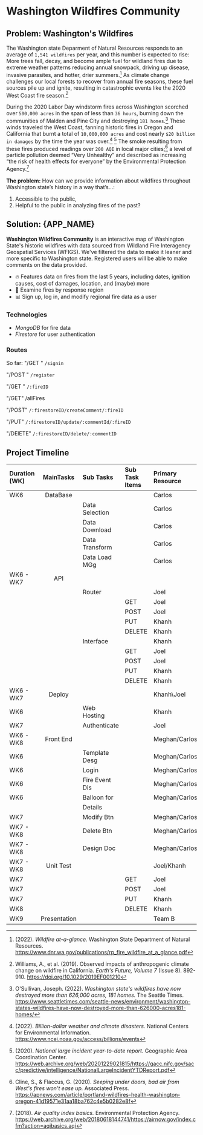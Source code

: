 # Washington Wildfires Community 

## Problem: Washington's Wildfires

<!--
Determine your problem statement  (Product person leads this process)
  * Include this in the repo's README.md
  * No strict formatting requirements, but must cover:
    * Scope: Who is experiencing this problem? How many people? What type of 
    people (e.g. elderly, Nicaraguans, new parents, etc)?
    * Impact: How does this problem impact these potential customers?
    * Causes: What are some of the causes of this problem?
    * Other solutions: Are there other available solutions? Why are they not 
    sufficient?
-->

The Washington state Deparment of Natural Resources responds to an average of 
`1,541 wildfires` per year, and this number is expected to rise: More trees 
fall, decay, and become ample fuel for wildland fires due to extreme weather 
patterns reducing annual snowpack, driving up disease, invasive parasites, and
hotter, drier summers.[^1] As climate change challenges our local forests to 
recover from annual fire seasons, these fuel sources pile up and ignite, 
resulting in catastrophic events like the 2020 West Coast fire season.[^2]

During the 2020 Labor Day windstorm fires across Washington scorched over 
`500,000 acres` in the span of less than `36 hours`, burning down the 
communities of Malden and Pine City and destroying `181 homes`.[^3] These winds 
traveled the West Coast, fanning historic fires in Oregon and California that 
burnt a total of `10,000,000 acres` and cost nearly `$20 billion in damages` by 
the time the year was over.[^4] [^5] The smoke resulting from these fires 
produced readings over `200 AQI` in local major cities;[^6] a level of particle
pollution deemed “Very Unhealthy” and described as increasing “the risk of 
health effects for everyone” by the Environmental Protection Agency.[^7]

**The problem:** How can we provide information about wildfires throughout 
Washington state’s history in a way that’s...:

1. Accessible to the public,
2. Helpful to the public in analyzing fires of the past?

[^1]: (2022). *Wildfire at-a-glance.* Washington State Department of Natural 
Resources. https://www.dnr.wa.gov/publications/rp_fire_wildfire_at_a_glance.pdf
[^2]: Williams, A., et al. (2019). Observed impacts of anthropogenic climate 
change on wildfire in California. *Earth's Future, Volume 7* (Issue 8). 892-910.
https://doi.org/10.1029/2019EF001210
[^3]: O'Sullivan, Joseph. (2022). *Washington state's wildfires have now 
destroyed more than 626,000 acres, 181 homes.* The Seattle Times. 
https://www.seattletimes.com/seattle-news/environment/washington-states-wildfires-have-now-destroyed-more-than-626000-acres181-homes/
[^4]: (2022). *Billion-dollar weather and climate disasters.* National Centers 
for Environmental Information. https://www.ncei.noaa.gov/access/billions/events
[^5]: (2020). *National large incident year-to-date report.* Geographic Area 
Coordination Center. https://web.archive.org/web/20201229021815/https://gacc.nifc.gov/sacc/predictive/intelligence/NationalLargeIncidentYTDReport.pdf
[^6]: Cline, S., & Flaccus, G. (2020). 
*Seeping under doors, bad air from West's fires won't ease up.* 
Associated Press. 
https://apnews.com/article/portland-wildfires-health-washington-oregon-41d19571e31aa18ba762c4e5b0282e8f
[^7]: (2018). *Air quality index basics.* Environmental Protection Agency.
https://web.archive.org/web/20180618144741/https://airnow.gov/index.cfm?action=aqibasics.aqi

## Solution: {APP_NAME}

<!--
Design a solution (Database & Front End people lead this process)
  * Include this in the repo's README.md
  * General overview of what you plan to build
  * Description of the databases that will be built and the collections they'll 
  contain, planned schema for documents in the collections, and source for this 
  data (manually creating from information found on the Washington Department of 
  Fish & Wildlife website? importing a publicly available dataset of Tweets? 
  converting then importing from a publicly available API of Library of Congress
  catalog?)
  * List of endpoints the API will have
  * List of any external tools that will be necessary (not libraries, like 
  React, but separate systems or third party tools, like a second database
  * Describe the functionality that the front end app will have
-->

**Washington Wildfires Community** is an interactive map of Washington State's historic wildfires 
with data sourced from Wildland Fire Interagency Geospatial Services (WFIGS).
We've filtered the data to make it leaner and more specific to Washington state.
Registered users will be able to make comments on the data provided.

* 🔥 Features data on fires from the last 5 years, including dates, ignition 
causes, cost of damages, location, and (maybe) more  
* 🔎 Examine fires by response region
* 📊 Sign up, log in, and modify regional fire data as a user

### Technologies

* *MongoDB* for fire data
* *Firestore* for user authentication

### Routes

So far:
"/GET "
`/signin`

"/POST "
`/register`

"/GET "
`/:fireID`

"/GET"
/allFires

"/POST"
`/:firestoreID/createComment/:fireID`

"/PUT"
`/:firestoreID/update/:commentId/:fireID`

"/DElETE"
`/:firestoreID/delete/:commentID`

## Project Timeline

<!--
Plan a work timeline(Project Manager leads this process)
  * Include this in the repo's README.md
  * Create a high level work timeline. List the work items that you plan to 
  complete, organized by each of the 5 remaining weeks until the presentation 
  (Sept 6).
-->
| Duration (WK)| MainTasks      | Sub Tasks     | Sub Task Items |Primary Resource |
| :----------- | :------------: | :------------ | :------------  | :------------   |
| WK6   	      |   DataBase     |               |                | Carlos          |
|              |                | Data Selection|                | Carlos          |
|              |                | Data Download |                | Carlos          |
|              |                | Data Transform|                | Carlos          |
|              |                | Data Load MGg |                | Carlos          | 
| WK6 - WK7    |   API          |               |                |                 |
|              |                | Router        |                | Joel            |
|              |                |               | GET            | Joel            |
|              |                |               | POST           | Joel            |
|              |                |               | PUT            | Khanh           |
|              |                |               | DELETE         | Khanh           |
|              |                | Interface     |                | Khanh           |
|              |                |               | GET            | Joel            |
|              |                |               | POST           | Joel            |
|              |                |               | PUT            | Khanh           |
|              |                |               | DELETE         | Khanh           |
| WK6 - WK7    |  Deploy        |               |                | Khanh\Joel      |
| WK6          |                |  Web Hosting  |                | Khanh           |
| WK7          |                |  Authenticate |                | Joel            |
| WK6 - WK8    |   Front End    |               |                | Meghan/Carlos   |
| WK6          |                | Template Desg |                | Meghan/Carlos   |
| WK6          |                | Login         |                | Meghan/Carlos   |
| WK6          |                | Fire Event Dis|                | Meghan/Carlos   |
| WK6          |                | Balloon for   |                | Meghan/Carlos   |
|              |                | Details       |                |                 |
| WK7          |                | Modify Btn    |                | Meghan/Carlos   |
| WK7 - WK8    |                | Delete Btn    |                | Meghan/Carlos   |
| WK7 - WK8    |                | Design Doc    |                | Meghan/Carlos   |
| WK7 - WK8    |  Unit Test     |               |                | Joel/Khanh      |
| WK7          |                |               | GET            | Joel            |
| WK7          |                |               | POST           | Joel            |
| WK7          |                |               | PUT            | Khanh           |
| WK8          |                |               | DELETE         | Khanh           |
| WK9          |  Presentation  |               |                | Team B          |
